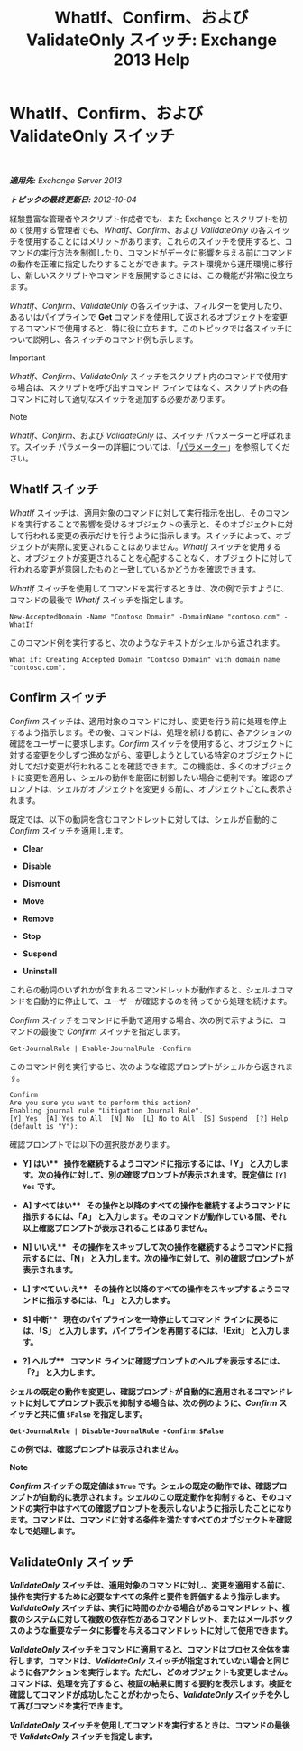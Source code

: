 ﻿---
title: 'WhatIf、Confirm、および ValidateOnly スイッチ: Exchange 2013 Help'
TOCTitle: WhatIf、Confirm、および ValidateOnly スイッチ
ms:assetid: a850eea7-431e-49c5-b877-1ebde2a2b48f
ms:mtpsurl: https://technet.microsoft.com/ja-jp/library/Bb124088(v=EXCHG.150)
ms:contentKeyID: 49129662
ms.date: 05/23/2018
mtps_version: v=EXCHG.150
ms.translationtype: MT
---

# WhatIf、Confirm、および ValidateOnly スイッチ

 

_**適用先:** Exchange Server 2013_

_**トピックの最終更新日:** 2012-10-04_

経験豊富な管理者やスクリプト作成者でも、また Exchange とスクリプトを初めて使用する管理者でも、*WhatIf*、*Confirm*、および *ValidateOnly* の各スイッチを使用することにはメリットがあります。これらのスイッチを使用すると、コマンドの実行方法を制御したり、コマンドがデータに影響を与える前にコマンドの動作を正確に指定したりすることができます。テスト環境から運用環境に移行し、新しいスクリプトやコマンドを展開するときには、この機能が非常に役立ちます。

*WhatIf*、*Confirm*、*ValidateOnly* の各スイッチは、フィルターを使用したり、あるいはパイプラインで **Get** コマンドを使用して返されるオブジェクトを変更するコマンドで使用すると、特に役に立ちます。このトピックでは各スイッチについて説明し、各スイッチのコマンド例も示します。


> [!IMPORTANT]
> <EM>WhatIf</EM>、<EM>Confirm</EM>、<EM>ValidateOnly</EM> スイッチをスクリプト内のコマンドで使用する場合は、スクリプトを呼び出すコマンド ラインではなく、スクリプト内の各コマンドに対して適切なスイッチを追加する必要があります。




> [!NOTE]
> <EM>WhatIf</EM>、<EM>Confirm</EM>、および <EM>ValidateOnly</EM> は、スイッチ パラメーターと呼ばれます。スイッチ パラメーターの詳細については、「<A href="https://technet.microsoft.com/ja-jp/library/bb124388(v=exchg.150)">パラメーター</A>」を参照してください。



## WhatIf スイッチ

*WhatIf* スイッチは、適用対象のコマンドに対して実行指示を出し、そのコマンドを実行することで影響を受けるオブジェクトの表示と、そのオブジェクトに対して行われる変更の表示だけを行うように指示します。スイッチによって、オブジェクトが実際に変更されることはありません。*WhatIf* スイッチを使用すると、オブジェクトが変更されることを心配することなく、オブジェクトに対して行われる変更が意図したものと一致しているかどうかを確認できます。

*WhatIf* スイッチを使用してコマンドを実行するときは、次の例で示すように、コマンドの最後で *WhatIf* スイッチを指定します。

    New-AcceptedDomain -Name "Contoso Domain" -DomainName "contoso.com" -WhatIf 

このコマンド例を実行すると、次のようなテキストがシェルから返されます。

    What if: Creating Accepted Domain "Contoso Domain" with domain name "contoso.com".

## Confirm スイッチ

*Confirm* スイッチは、適用対象のコマンドに対し、変更を行う前に処理を停止するよう指示します。その後、コマンドは、処理を続ける前に、各アクションの確認をユーザーに要求します。*Confirm* スイッチを使用すると、オブジェクトに対する変更を少しずつ進めながら、変更しようとしている特定のオブジェクトに対してだけ変更が行われることを確認できます。この機能は、多くのオブジェクトに変更を適用し、シェルの動作を厳密に制御したい場合に便利です。確認のプロンプトは、シェルがオブジェクトを変更する前に、オブジェクトごとに表示されます。

既定では、以下の動詞を含むコマンドレットに対しては、シェルが自動的に *Confirm* スイッチを適用します。

  - **Clear**

  - **Disable**

  - **Dismount**

  - **Move**

  - **Remove**

  - **Stop**

  - **Suspend**

  - **Uninstall**

これらの動詞のいずれかが含まれるコマンドレットが動作すると、シェルはコマンドを自動的に停止して、ユーザーが確認するのを待ってから処理を続けます。

*Confirm* スイッチをコマンドに手動で適用する場合、次の例で示すように、コマンドの最後で *Confirm* スイッチを指定します。

    Get-JournalRule | Enable-JournalRule -Confirm

このコマンド例を実行すると、次のような確認プロンプトがシェルから返されます。

    Confirm
    Are you sure you want to perform this action?
    Enabling journal rule "Litigation Journal Rule".
    [Y] Yes  [A] Yes to All  [N] No  [L] No to All  [S] Suspend  [?] Help
    (default is "Y"):

確認プロンプトでは以下の選択肢があります。

  - <strong>Y\] はい**   操作を継続するようコマンドに指示するには、**「Y」** と入力します。次の操作に対して、別の確認プロンプトが表示されます。既定値は `[Y] Yes` です。

  - <strong>A\] すべてはい**   その操作と以降のすべての操作を継続するようコマンドに指示するには、**「A」** と入力します。そのコマンドが動作している間、それ以上確認プロンプトが表示されることはありません。

  - <strong>N\] いいえ**   その操作をスキップして次の操作を継続するようコマンドに指示するには、**「N」** と入力します。次の操作に対して、別の確認プロンプトが表示されます。

  - <strong>L\] すべていいえ**   その操作と以降のすべての操作をスキップするようコマンドに指示するには、**「L」** と入力します。

  - <strong>S\] 中断**   現在のパイプラインを一時停止してコマンド ラインに戻るには、**「S」** と入力します。パイプラインを再開するには、**「Exit」** と入力します。

  - <strong>?\] ヘルプ**   コマンド ラインに確認プロンプトのヘルプを表示するには、**「?」** と入力します。

シェルの既定の動作を変更し、確認プロンプトが自動的に適用されるコマンドレットに対してプロンプト表示を抑制する場合は、次の例のように、*Confirm* スイッチと共に値 `$False` を指定します。

    Get-JournalRule | Disable-JournalRule -Confirm:$False

この例では、確認プロンプトは表示されません。


> [!NOTE]
> <EM>Confirm</EM> スイッチの既定値は <CODE>$True</CODE> です。シェルの既定の動作では、確認プロンプトが自動的に表示されます。シェルのこの既定動作を抑制すると、そのコマンドの実行中はすべての確認プロンプトを表示しないように指示したことになります。コマンドは、コマンドに対する条件を満たすすべてのオブジェクトを確認なしで処理します。



## ValidateOnly スイッチ

*ValidateOnly* スイッチは、適用対象のコマンドに対し、変更を適用する前に、操作を実行するために必要なすべての条件と要件を評価するよう指示します。*ValidateOnly* スイッチは、実行に時間のかかる場合があるコマンドレット、複数のシステムに対して複数の依存性があるコマンドレット、またはメールボックスのような重要なデータに影響を与えるコマンドレットに対して使用できます。

*ValidateOnly* スイッチをコマンドに適用すると、コマンドはプロセス全体を実行します。コマンドは、*ValidateOnly* スイッチが指定されていない場合と同じように各アクションを実行します。ただし、どのオブジェクトも変更しません。コマンドは、処理を完了すると、検証の結果に関する要約を表示します。検証を確認してコマンドが成功したことがわかったら、*ValidateOnly* スイッチを外して再びコマンドを実行できます。

*ValidateOnly* スイッチを使用してコマンドを実行するときは、コマンドの最後で *ValidateOnly* スイッチを指定します。


